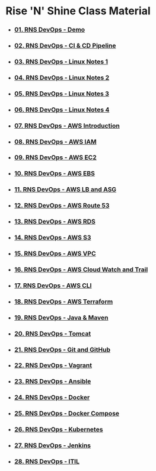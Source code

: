 # **Rise 'N' Shine** Class Material

- ### [**01. RNS DevOps - Demo**](01.RNS-DevOps-Demo)

- ### [**02. RNS DevOps - CI & CD Pipeline**](02.RNS-DevOps-CI-and-CD-Pipeline.pdf)

- ### [**03. RNS DevOps - Linux Notes 1**](3.Linux_Material_Part_1.pdf)

- ### [**04. RNS DevOps - Linux Notes 2**](3.Linux_Material_Part_2.pdf)

- ### [**05. RNS DevOps - Linux Notes 3**](3.Linux_Material_Part_3.pdf)
    
- ### [**06. RNS DevOps - Linux Notes 4**](3.Linux_Material_Part_4.pdf)

- ### [**07. RNS DevOps - AWS Introduction**](4.AWS-Introduction.pdf)

- ### [**08. RNS DevOps - AWS IAM**]()

- ### [**09. RNS DevOps - AWS EC2**]()

- ### [**10. RNS DevOps - AWS EBS**](8.DevOps-Part-1.pdf)

- ### [**11. RNS DevOps - AWS LB and ASG**](9.DevOps-Part-2.pdf)

- ### [**12. RNS DevOps - AWS Route 53**](10.DevOps-Docker.pdf)

- ### [**13. RNS DevOps - AWS RDS**](11.DevOps-Docker-Compose.pdf)

- ### [**14. RNS DevOps - AWS S3**](12.Kubernetes.pdf)

- ### [**15. RNS DevOps - AWS VPC**](6.AWS-EBS-VPC-RDS.pdf)

- ### [**16. RNS DevOps - AWS Cloud Watch and Trail**](8.DevOps-Part-1.pdf)

- ### [**17. RNS DevOps - AWS CLI**](9.DevOps-Part-2.pdf)

- ### [**18. RNS DevOps - AWS Terraform**](10.DevOps-Docker.pdf)

- ### [**19. RNS DevOps - Java & Maven**](11.DevOps-Docker-Compose.pdf)

- ### [**20. RNS DevOps - Tomcat**](12.Kubernetes.pdf)

- ### [**21. RNS DevOps - Git and GitHub**](6.AWS-EBS-VPC-RDS.pdf)

- ### [**22. RNS DevOps - Vagrant**](8.DevOps-Part-1.pdf)

- ### [**23. RNS DevOps - Ansible**](9.DevOps-Part-2.pdf)

- ### [**24. RNS DevOps - Docker**](10.DevOps-Docker.pdf)

- ### [**25. RNS DevOps - Docker Compose**](11.DevOps-Docker-Compose.pdf)

- ### [**26. RNS DevOps - Kubernetes**](12.Kubernetes.pdf)

- ### [**27. RNS DevOps - Jenkins**]()

- ### [**28. RNS DevOps - ITIL**]()
